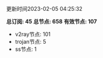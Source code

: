 更新时间2023-02-05 04:25:32

**总订阅: 45**
**总节点: 658**
**有效节点: 107**
- v2ray节点: 101
- trojan节点: 5
- ss节点: 1
